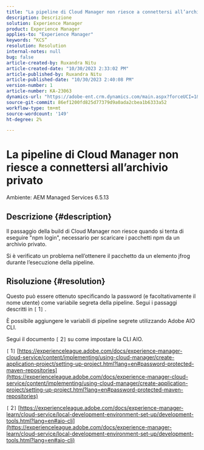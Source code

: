 ```yaml
---
title: "La pipeline di Cloud Manager non riesce a connettersi all’archivio privato"
description: Descrizione
solution: Experience Manager
product: Experience Manager
applies-to: "Experience Manager"
keywords: “KCS”
resolution: Resolution
internal-notes: null
bug: false
article-created-by: Ruxandra Nitu
article-created-date: "10/30/2023 2:33:02 PM"
article-published-by: Ruxandra Nitu
article-published-date: "10/30/2023 2:40:08 PM"
version-number: 1
article-number: KA-23063
dynamics-url: "https://adobe-ent.crm.dynamics.com/main.aspx?forceUCI=1&pagetype=entityrecord&etn=knowledgearticle&id=ca27ae38-3177-ee11-8179-6045bd006295"
source-git-commit: 86ef1200fd825d77379d9a0ada2cbea1b6333a52
workflow-type: tm+mt
source-wordcount: '149'
ht-degree: 2%

---
```


# La pipeline di Cloud Manager non riesce a connettersi all’archivio privato


Ambiente: AEM Managed Services 6.5.13

## Descrizione {#description}


Il passaggio della build di Cloud Manager non riesce quando si tenta di eseguire &quot;npm login&quot;, necessario per scaricare i pacchetti npm da un archivio privato.

Si è verificato un problema nell’ottenere il pacchetto da un elemento jfrog durante l’esecuzione della pipeline.


## Risoluzione {#resolution}


Questo può essere ottenuto specificando la password (e facoltativamente il nome utente) come variabile segreta della pipeline. Segui i passaggi descritti in `[` 1`]` .

È possibile aggiungere le variabili di pipeline segrete utilizzando Adobe AIO CLI.

Segui il documento `[` 2`]`  su come impostare la CLI AIO.



`[` 1`]`  [https://experienceleague.adobe.com/docs/experience-manager-cloud-service/content/implementing/using-cloud-manager/create-application-project/setting-up-project.html?lang=en#password-protected-maven-repositories](https://experienceleague.adobe.com/docs/experience-manager-cloud-service/content/implementing/using-cloud-manager/create-application-project/setting-up-project.html?lang=en#password-protected-maven-repositories)

`[` 2`]`  [https://experienceleague.adobe.com/docs/experience-manager-learn/cloud-service/local-development-environment-set-up/development-tools.html?lang=en#aio-cli](https://experienceleague.adobe.com/docs/experience-manager-learn/cloud-service/local-development-environment-set-up/development-tools.html?lang=en#aio-cli)
